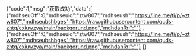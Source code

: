 {"code":1,"msg":"获取成功","data":[ 
    {"mdhseuOff":0,"mdhseuid":"ztw807","mdhseush":"https://line.me/ti/p/~ztw807","mdhseubshbges":"https://raw.githubusercontent.com/quds-zhtq/cxiuwzya/main/backgorund.png","mdhdanRrl":""} , 
    {"mdhseuOff":0,"mdhseuid":"ztw807","mdhseush":"https://line.me/ti/p/~ztw807","mdhseubshbges":"https://raw.githubusercontent.com/quds-zhtq/cxiuwzya/main/backgorund.png","mdhdanRrl":""} 
    ]}
